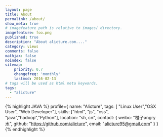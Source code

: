 ```yaml
---
layout: page
title: About
permalink: /about/
show_meta: true
# imagefeature path is relative to images/ directory.
imagefeature: foo.png
published: true
description: "About alicture.com...."
category: views
comments: false
mathjax: false
noindex: false
sitemap:
    priority: 0.7
    changefreq: 'monthly'
    lastmod: 2016-02-13
# tags will be used as html meta keywords.    
tags:
  - "alicture"
---
```


{% highlight JAVA %}
profile={
    name: "Alicture",
    tags: [ "Linux User","OSX User", "Web Developer"],
    skills: ["html", "js", "css", "java","hadoop","Python"],
    location: "sh, cn",
    contact: {
        weibo: "橙子angry水",
        github: "https://github.com/alicture",
        email: "alicture95@gmail.com"
    }
}
{% endhighlight %}


